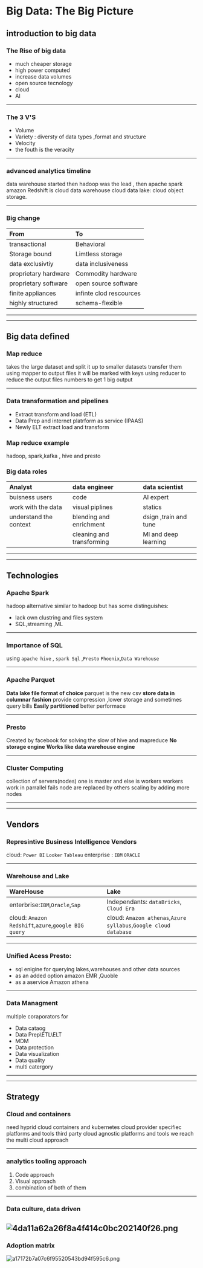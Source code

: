 # Big Data: The Big Picture

## introduction to big data

### The Rise of big data 
- much cheaper storage
- high power computed
- increase data volumes
- open source tecnology
- cloud
- AI
---
### The 3 V'S
- Volume
- Variety : diversty of data types ,format and structure
- Velocity 
- the fouth is the veracity
---
### advanced analytics timeline
data warehouse started then hadoop was the lead , then apache spark
amazon Redshift is cloud data warehouse
cloud data lake: cloud object storage.

---
### Big change 
|From |To|
|:--|:--|
|transactional|Behavioral|
|Storage bound|Limtless storage|
|data exclusivtiy|data inclusiveness|
|proprietary hardware|Commodity hardware|
|proprietary software|open source software|
|finite appliances|infinte clod rescources|
|highly structured|schema-flexible|

---
---
## Big data defined

### Map reduce 

takes the large dataset and split it up to smaller datasets
transfer them using mapper to output files it will be marked with keys using reducer to reduce the output files numbers to get 1 big output 

---
### Data transformation and pipelines

- Extract transform and load (ETL)
- Data Prep and internet platrform as service (IPAAS)
- Newly ELT extract load and transform

### Map reduce example
hadoop, spark,kafka , hive and presto 

### Big data roles
|Analyst|data engineer|data scientist|
|:-|:-|:-|
|buisness users|code|AI expert|
|work with the data|visual piplines|statics|
|understand the context|blending and enrichment|dsign ,train and tune|
||cleaning and transforming|Ml and deep learning|

---
---
## Technologies
### Apache Spark

hadoop alternative 
similar to hadoop but has some distinguishes:
- lack own clustring and files system
- SQL,streaming ,ML
---
### Importance of SQL 

using `apache hive` , `spark Sql` ,`Presto`
	`Phoenix`,`Data Warehouse`

---
### Apache Parquet
**Data lake file format of choice**
parquet is the new csv
**store data in columnar fashion**
	provide compression ,lower storage and sometimes query bills
**Easily partitioned**
	better performace

---
### Presto

Created by facebook 
for solving the slow of hive and mapreduce
**No storage engine**
**Works like data warehouse engine**

---
### Cluster Computing

collection of servers(nodes) 
one is master and else is workers
workers work in parrallel
fails node are replaced by others
scaling by adding more nodes

---
---
## Vendors
### Represintive Business Intelligence Vendors

cloud:  `Power BI` `Looker` `Tableau`
enterprise : `IBM` `ORACLE`

---
### Warehouse and Lake

|WareHouse|Lake|
|:-|:-|
|enterbrise:`IBM`,`Oracle`,`Sap`|Independants: `dataBricks`, `Cloud Era`|
cloud: `Amazon Redshift`,`azure`,`google BIG query`|cloud: `Amazon athenas`,`Azure syllabus`,`Google cloud database`|
 
 ---
 ### Unified Acess Presto: 
 
- sql enigine for querying lakes,warehouses and other data sources
- as an added option amazon EMR ,Quoble
- as a aservice Amazon athena

---
### Data Managment

multiple coraporators for
- Data cataog
- Data Prep\ETL\ELT
- MDM
- Data protection
- Data visualization
- Data quality
- multi catergory
---
---
## Strategy

### Cloud and containers
need hyprid cloud 
containers and kubernetes
cloud provider specifiec platforms and tools
third party cloud agnostic platforms and tools
we reach the multi cloud approach

---
### analytics tooling approach 

1. Code approach 
2. Visual approach
3. combination of both of them
---
### Data culture, data driven
![4da11a62a26f8a4f414c0bc202140f26.png](../_resources/4da11a62a26f8a4f414c0bc202140f26.png)
----
### Adoption matrix

![a17172b7a07c6f95520543bd94f595c6.png](../_resources/a17172b7a07c6f95520543bd94f595c6.png)